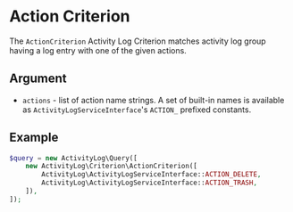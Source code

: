 # Action Criterion

The `ActionCriterion` Activity Log Criterion
matches activity log group having a log entry with one of the given actions.

## Argument

- `actions` - list of action name strings. A set of built-in names is available as `ActivityLogServiceInterface`'s `ACTION_` prefixed constants.

## Example

```php
$query = new ActivityLog\Query([
    new ActivityLog\Criterion\ActionCriterion([
        ActivityLog\ActivityLogServiceInterface::ACTION_DELETE,
        ActivityLog\ActivityLogServiceInterface::ACTION_TRASH,
    ]),
]);
```
